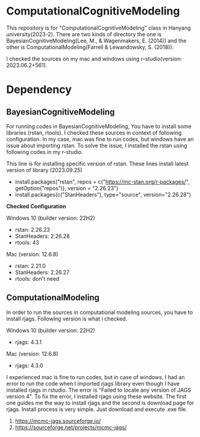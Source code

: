 # ComputationalCognitiveModeling
This repository is for "ComputationalCognitiveModeling" class in Hanyang university(2023-2). There are two kinds of directory the one is BayesianCognitiveModeling(Lee, M., & Wagenmakers, E. (2014)) and the other is ComputationalModeling(Farrell & Lewandowsky, S. (2018)).  

I checked the sources on my mac and windows using r-studio(version: 2023.06.2+561). 

# Dependency

## BayesianCognitiveModeling
For running codes in BayesianCognitiveModeling, You have to install some libraries (rstan, rtools). I checked these sources in context of following configuration. In my case, mac was fine to run codes, but windows have an issue about importing rstan. To solve the issue, I installed the rstan using following codes in my r-studio. 

This line is for installing specific version of rstan. These lines install latest version of library (2023.09.25)
- install.packages("rstan", repos = c("https://mc-stan.org/r-packages/", getOption("repos")), version = "2.26.23")
- install.packages(c("StanHeaders"), type="source", version="2.26.28")
    
**Checked Configuration**

Windows 10 (builder version: 22H2)
- rstan: 2.26.23
- StanHeaders: 2.26.28
- rtools: 43
  
Mac (version: 12.6.8)
- rstan: 2.21.0
- StanHeaders: 2.26.27
- rtools: don't need
  
## ComputationalModeling

In order to run the sources in computational modeling sources, you have to install rjags. Following version is what i checked.

Windows 10 (builder version: 22H2)
- rjags: 4.3.1
  
Mac (version: 12.6.8)
- rjags: 4.3.0

I experienced mac is fine to run codes, but in case of windows, I had an error to run the code when I imported rjags library even though I have installed rjags in rstudio. The error is "Failed to locate any version of JAGS version 4". To fix the error, I installed rjags using these website. The first one guides me the way to install rjags and the second is download page for rjags. Install process is very simple. Just download and execute .exe file. 

1. https://mcmc-jags.sourceforge.io/
2. https://sourceforge.net/projects/mcmc-jags/

